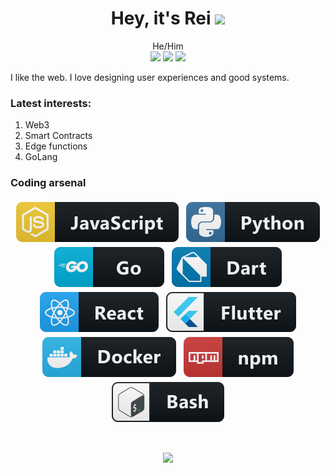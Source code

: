 <div align="center">
<h1>
Hey, it's Rei <img src="https://c.tenor.com/772UebLay2gAAAAi/dm4uz3-foekoe.gif" width="25"/>
</h1>
He/Him
<div align="center">
<a href="https://linkedin.com/in/reiballa"><img src="https://cdn-icons.flaticon.com/png/512/3536/premium/3536505.png?token=exp=1643763369~hmac=9ea9b84defceccc7da64b3c6e9e223b2" width="25"/></a>
<a href="https://twitter.com/reithedev"><img src="https://cdn-icons.flaticon.com/png/512/3256/premium/3256013.png?token=exp=1643763452~hmac=b135529dc11aae078d601215da69a3e2" width="25"/></a>
<a href="https://reithedev.xyz"><img src="https://cdn-icons.flaticon.com/png/512/2721/premium/2721725.png?token=exp=1643763511~hmac=d66c4e3f13280f6534976a22d2278b68" width="25"/></a>
</div>
</div>

I like the web.
I love designing user experiences and good systems.

### Latest interests:

1. Web3
2. Smart Contracts
3. Edge functions
4. GoLang

### Coding arsenal
<p align="center">
  <!-- For more icons please follow  https://github.com/MikeCodesDotNET/ColoredBadges -->
  <img src="https://raw.githubusercontent.com/8bithemant/8bithemant/master/svg/dev/languages/js.svg" alt="js" style="vertical-align:top; margin:4px">
  <img src="https://raw.githubusercontent.com/8bithemant/8bithemant/master/svg/dev/languages/python.svg" alt="python" style="vertical-align:top; margin:4px">
  <img src="https://raw.githubusercontent.com/MikeCodesDotNET/ColoredBadges/master/svg/dev/languages/go.svg" alt="go" style="vertical-align:top; margin:4px">
  <img src="https://raw.githubusercontent.com/MikeCodesDotNET/ColoredBadges/master/svg/dev/languages/dart.svg" alt="dart" style="vertical-align:top; margin:4px">
  <img src="https://raw.githubusercontent.com/8bithemant/8bithemant/master/svg/dev/frameworks/react.svg" alt="react" style="vertical-align:top; margin:4px">
  <img src="https://raw.githubusercontent.com/MikeCodesDotNET/ColoredBadges/master/svg/dev/frameworks/flutter.svg" alt="flutter" style="vertical-align:top; margin:4px">
  <img src="https://raw.githubusercontent.com/MikeCodesDotNET/ColoredBadges/master/svg/dev/tools/docker.svg" alt="docker" style="vertical-align:top; margin:4px">
  <img src="https://raw.githubusercontent.com/8bithemant/8bithemant/master/svg/dev/services/npm.svg" alt="npm" style="vertical-align:top; margin:4px">
  <img src="https://raw.githubusercontent.com/8bithemant/8bithemant/master/svg/dev/tools/bash.svg" alt="bash" style="vertical-align:top; margin:4px">
</p>
<br />

<p align="center" >
<a href="https://github.com/renttrent/github-readme-stats"> 
    <img  src="https://github-readme-stats.vercel.app/api?username=renttrent&&show_icons=true&theme=radical"/>
  </a>
</p>
